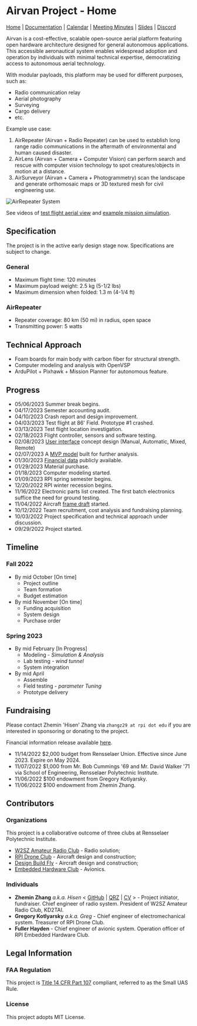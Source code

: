 # Airvan Project - Home

[Home](.) \| [Documentation](doc) \| [Calendar](https://calendar.google.com/calendar/u/0/embed?src=7d6ff641efe0e885fa858d34da6e10fd99e1d2fd7c405e6accf23027cc922db0@group.calendar.google.com&ctz=America/New_York) \| [Meeting Minutes](https://drive.google.com/drive/folders/1w6okqB9U94YdA9lP_eaBHEua9bieqaRl) \| [Slides](https://docs.google.com/presentation/d/1Ww7tBK9KSm9yHedZIFGHmEW860MVFOorjmqm3pCkUfE) \| [Discord](https://discord.gg/8mKERb27Zd)

Airvan is a cost-effective, scalable open-source aerial platform featuring open hardware architecture designed for general autonomous applications. This accessible aeronautical system enables widespread adoption and operation by individuals with minimal technical expertise, democratizing access to autonomous aerial technology.

With modular payloads, this platform may be used for different purposes, such as:

- Radio communication relay
- Aerial photography
- Surveying
- Cargo delivery
- etc.

Example use case:

1. AirRepeater (Airvan + Radio Repeater) can be used to establish long range radio communications in the aftermath of environmental and human caused disaster.
2. AirLens (Airvan + Camera + Computer Vision) can perform search and rescue with computer vision technology to spot creatures/objects in motion at a distance.
3. AirSurveyor (Airvan + Camera + Photogrammetry) scan the landscape and generate orthomosaic maps or 3D textured mesh for civil engineering use.

![AirRepeater System](https://i.imgur.com/OfHRdmn.png)

See videos of [test flight aerial view](https://youtu.be/CvpGYRIj5Zo) and [example mission simulation](https://youtu.be/J7g-IRBaNW4).

## Specification

The project is in the active early design stage now. Specifications are subject to change.

### General

- Maximum flight time: 120 minutes
- Maximum payload weight: 2.5 kg (5-1/2 lbs)
- Maximum dimension when folded: 1.3 m (4-1/4 ft)

### AirRepeater

- Repeater coverage: 80 km (50 mi) in radius, open space
- Transmitting power: 5 watts

## Technical Approach

- Foam boards for main body with carbon fiber for structural strength.
- Computer modeling and analysis with OpenVSP
- ArduPilot + Pixhawk + Mission Planner for autonomous feature.

## Progress

- 05/06/2023 Summer break begins.
- 04/17/2023 Semester accounting audit.
- 04/10/2023 Crash report and design improvement.
- 04/03/2023 Test flight at 86' Field. Prototype #1 crashed.
- 03/13/2023 Test flight location investigation.
- 02/18/2023 Flight controller, sensors and software testing.
- 02/08/2023 [User interface](https://discord.com/channels/1026653079749275659/1029134535348211732/1072938576863563876) concept design (Manual, Automatic, Mixed, Remote)
- 02/07/2023 A [MVP model](https://discord.com/channels/1026653079749275659/1029134443992076419/1072562378744533024) built for further analysis.
- 01/30/2023 [Financial data](https://drive.google.com/drive/folders/138rb2HcaUgs6OqswoUpuqhm_u9hDs0dA) publicly available.
- 01/29/2023 Material purchase.
- 01/18/2023 Computer modeling started.
- 01/09/2023 RPI spring semester begins.
- 12/20/2022 RPI winter recession begins.
- 11/16/2022 Electronic parts list created. The first batch electronics suffice the need for ground testing.
- 11/04/2022 Aircraft [frame draft](https://drive.google.com/drive/folders/1w6okqB9U94YdA9lP_eaBHEua9bieqaRl?usp=share_link) started.
- 10/12/2022 Team recruitment, cost analysis and fundraising planning.
- 10/03/2022 Project specification and technical approach under discussion.
- 09/29/2022 Project started.

## Timeline

### Fall 2022

- By mid October [On time]
  - Project outline
  - Team formation
  - Budget estimation
- By mid November [On time]
  - Funding acquisition
  - System design
  - Purchase order

### Spring 2023

- By mid February [In Progress]
  - Modeling - *Simulation & Analysis*
  - Lab testing - *wind tunnel*
  - System integration
- By mid April
  - Assemble
  - Field testing - *parameter Tuning*
  - Prototype delivery

## Fundraising

Please contact Zhemin 'Hisen' Zhang via `zhangz29 at rpi dot edu` if you are interested in sponsoring or donating to the project.

Financial information release available [here](https://drive.google.com/drive/folders/138rb2HcaUgs6OqswoUpuqhm_u9hDs0dA).

- 11/14/2022 $2,000 budget from Rensselaer Union. Effective since June 2023. Expire on May 2024.
- 11/07/2022 $1,000 from Mr. Bob Cummings '69 and Mr. David Walker '71 via School of Engineering, Rensselaer Polytechnic Institute.
- 11/06/2022 $100 endowment from Gregory Kotlyarsky.
- 11/06/2022 $100 endowment from Zhemin Zhang.

## Contributors

### Organizations

This project is a collaborative outcome of three clubs at Rensselaer Polytechnic Institute.

- [W2SZ Amateur Radio Club](https://w2sz.union.rpi.edu) - Radio solution;
- [RPI Drone Club](https://rpidrone.club/) - Aircraft design and construction;
- [Design Build Fly](https://rpidbf.tumblr.com/) - Aircraft design and construction;
- [Embedded Hardware Club](http://www.rpiehc.org/) - Avionics.

### Individuals

- **Zhemin Zhang** *a.k.a. Hisen* < [GitHub](https://github.com/HisenZhang) \| [QRZ](https://www.qrz.com/db/KD2TAI) \| [CV](https://drive.google.com/drive/folders/1yjGs06L5jsOb7V4cnr0k2sHhIgjTP67z) > - Project initiator, fundraiser. Chief engineer of radio system. President of W2SZ Amateur Radio Club, KD2TAI.
- **Gregory Kotlyarsky** *a.k.a. Greg* - Chief engineer of electromechanical system. Treasurer of RPI Drone Club.
- **Fuller Hayden** - Chief engineer of avionic system. Operation officer of RPI Embedded Hardware Club.

## Legal Information

### FAA Regulation

This project is [Title 14 CFR Part 107](https://www.ecfr.gov/current/title-14/chapter-I/subchapter-F/part-107) compliant, referred to as the Small UAS Rule.

### License

This project adopts MIT License.
